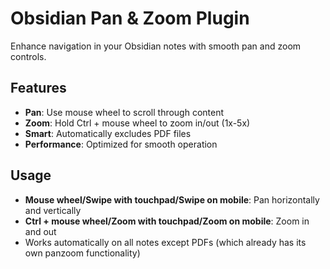 # Obsidian Pan & Zoom Plugin

Enhance navigation in your Obsidian notes with smooth pan and zoom controls.

## Features

- **Pan**: Use mouse wheel to scroll through content
- **Zoom**: Hold Ctrl + mouse wheel to zoom in/out (1x-5x)
- **Smart**: Automatically excludes PDF files
- **Performance**: Optimized for smooth operation

## Usage

- **Mouse wheel/Swipe with touchpad/Swipe on mobile**: Pan horizontally and vertically
- **Ctrl + mouse wheel/Zoom with touchpad/Zoom on mobile**: Zoom in and out
- Works automatically on all notes except PDFs (which already has its own panzoom functionality)

